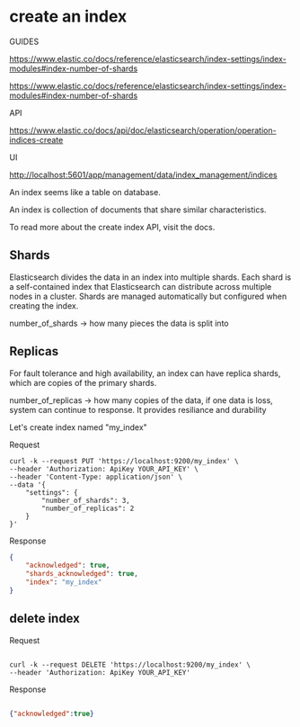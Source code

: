 # create an index

GUIDES

<https://www.elastic.co/docs/reference/elasticsearch/index-settings/index-modules#index-number-of-shards>

<https://www.elastic.co/docs/reference/elasticsearch/index-settings/index-modules#index-number-of-shards>

API

<https://www.elastic.co/docs/api/doc/elasticsearch/operation/operation-indices-create>

UI

<http://localhost:5601/app/management/data/index_management/indices>

An index seems like a table on database.

An index is collection of documents that share similar characteristics.

To read more about the create index API, visit the docs.

## Shards

Elasticsearch divides the data in an index into multiple shards. Each shard is a self-contained index that Elasticsearch can distribute across multiple nodes in a cluster. Shards are managed automatically but configured when creating the index.

number_of_shards  ->  how many pieces the data is split into

## Replicas

For fault tolerance and high availability, an index can have replica shards, which are copies of the primary shards.

number_of_replicas -> how many copies of the data, if one data is loss, system can continue to response. It provides resiliance and durability

Let's create index named "my_index"

Request

```SHELL
curl -k --request PUT 'https://localhost:9200/my_index' \
--header 'Authorization: ApiKey YOUR_API_KEY' \
--header 'Content-Type: application/json' \
--data '{
    "settings": {
        "number_of_shards": 3,
        "number_of_replicas": 2
    }
}'
```

Response

```JSON
{
    "acknowledged": true,
    "shards_acknowledged": true,
    "index": "my_index"
}
```



## delete index

Request

```SHELL

curl -k --request DELETE 'https://localhost:9200/my_index' \
--header 'Authorization: ApiKey YOUR_API_KEY'

```

Response 

```JSON

{"acknowledged":true}

```
